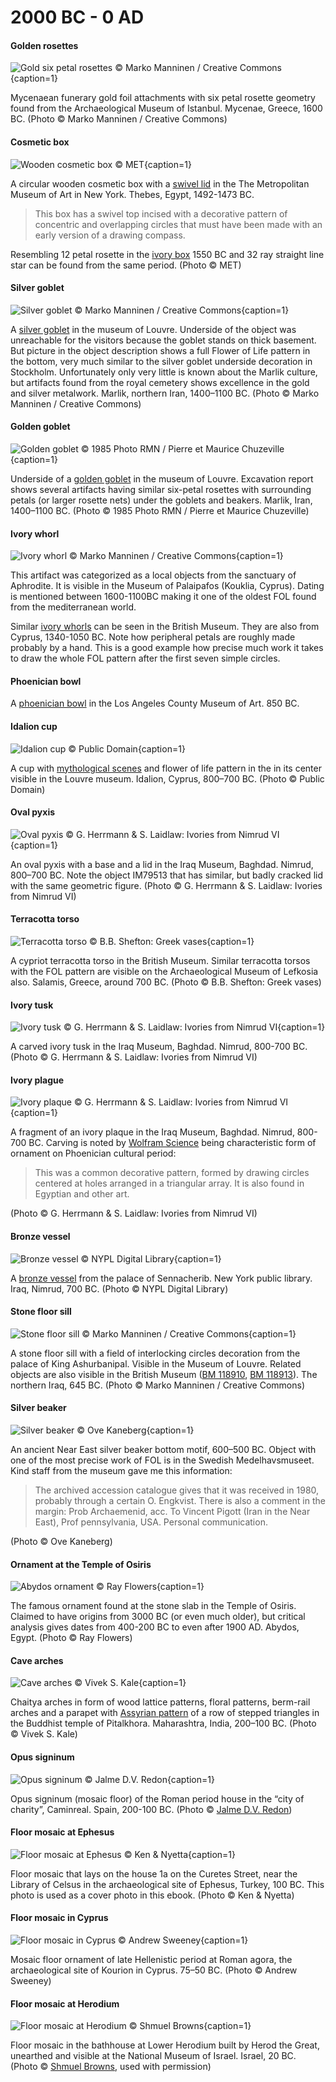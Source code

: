 # 2000 BC - 0 AD

<!-- nopb -->

#### Golden rosettes

![Gold six petal rosettes © Marko Manninen / Creative Commons](./media/gold-foils.jpg){caption=1}

Mycenaean funerary gold foil attachments with six petal rosette geometry found from the Archaeological Museum of Istanbul. Mycenae, Greece, 1600 BC. (Photo © Marko Manninen / Creative Commons)

<!-- endnopb -->
<!-- nopb -->

#### Cosmetic box

![Wooden cosmetic box © MET](./media/cosmetic-box.jpg){caption=1}

A circular wooden cosmetic box with a [swivel lid](http://www.metmuseum.org/collection/the-collection-online/search/548960?rpp=30&pg=1&ft=lid&when=2000-1000+B.C.&pos=6) in the The Metropolitan Museum of Art in New York. Thebes, Egypt, 1492-1473 BC. 

> This box has a swivel top incised with a decorative pattern of concentric and overlapping circles that must have been made with an early version of a drawing compass.

Resembling 12 petal rosette in the [ivory box](http://www.metmuseum.org/collection/the-collection-online/search/547031?rpp=20&pg=1&ft=boxes&pos=14) 1550 BC and 32 ray straight line star can be found from the same period. (Photo © MET)

<!-- endnopb -->
<!-- nopb -->

#### Silver goblet

![Silver goblet © Marko Manninen / Creative Commons](./media/silver-goblet.png){caption=1}

A [silver goblet](http://cartelen.louvre.fr/cartelen/visite?srv=car_not_frame&idNotice=22115&langue=fr) in the museum of Louvre. Underside of the object was unreachable for the visitors because the goblet stands on thick basement. But picture in the object description shows a full Flower of Life pattern in the bottom, very much similar to the silver goblet underside decoration in Stockholm. Unfortunately only very little is known about the Marlik culture, but artifacts found from the royal cemetery shows excellence in the gold and silver metalwork. Marlik, northern Iran, 1400–1100 BC. (Photo © Marko Manninen / Creative Commons)

<!-- endnopb -->
<!-- nopb -->

#### Golden goblet

![Golden goblet © 1985 Photo RMN / Pierre et Maurice Chuzeville](./media/golden-goblet.jpg){caption=1}

Underside of a [golden goblet](http://www.louvre.fr/en/oeuvre-notices/goblet-decorated-winged-two-headed-monsters-grasping-gazelles) in the museum of Louvre. Excavation report shows several artifacts having similar six-petal rosettes with surrounding petals (or larger rosette nets) under the goblets and beakers. Marlik, Iran, 1400–1100 BC. (Photo © 1985 Photo RMN / Pierre et Maurice Chuzeville)

<!-- endnopb -->
<!-- nopb -->

#### Ivory whorl

![Ivory whorl © Marko Manninen / Creative Commons](./media/cyprus-whorl.jpg){caption=1}

This artifact was categorized as a local objects from the sanctuary of Aphrodite. It is visible in the Museum of Palaipafos (Kouklia, Cyprus). Dating is mentioned between 1600-1100BC making it one of the oldest FOL found from the mediterranean world.

Similar [ivory whorls](http://www.britishmuseum.org/research/collection_online/collection_object_details/collection_image_gallery.aspx?assetId=94799&objectId=452251&partId=1) can be seen in the British Museum. They are also from Cyprus, 1340-1050 BC. Note how peripheral petals are roughly made probably by a hand. This is a good example how precise much work it takes to draw the whole FOL pattern after the first seven simple circles.

<!-- endnopb -->
<!-- nopb -->

#### Phoenician bowl

A [phoenician bowl](http://collections.lacma.org/node/226166) in the Los Angeles County Museum of Art. 850 BC.

<!-- endnopb -->
<!-- nopb -->

#### Idalion cup

![Idalion cup © Public Domain](./media/idalion-cup.png){caption=1}

A cup with [mythological scenes](https://commons.wikimedia.org/wiki/File:Cup_Idalion_Louvre_N3454.jpg) and flower of life pattern in the in its center visible in the Louvre museum. Idalion, Cyprus, 800–700 BC. (Photo © Public Domain)

<!-- endnopb -->
<!-- nopb -->

#### Oval pyxis

![Oval pyxis © G. Herrmann & S. Laidlaw: Ivories from Nimrud VI](./media/oval-pyxis.png){caption=1}

An oval pyxis with a base and a lid in the Iraq Museum, Baghdad. Nimrud, 800–700 BC. Note the object IM79513 that has similar, but badly cracked lid with the same geometric figure. (Photo © G. Herrmann & S. Laidlaw: Ivories from Nimrud VI)

<!-- endnopb -->
<!-- nopb -->

#### Terracotta torso

![Terracotta torso © B.B. Shefton: Greek vases](./media/terracotta-torso.png){caption=1}

A cypriot terracotta torso in the British Museum. Similar terracotta torsos with the FOL pattern are visible on the Archaeological Museum of Lefkosia also. Salamis, Greece, around 700 BC. (Photo © B.B. Shefton: Greek vases)

<!-- endnopb -->
<!-- nopb -->

#### Ivory tusk

![Ivory tusk © G. Herrmann & S. Laidlaw: Ivories from Nimrud VI](./media/ivory-tusk.png){caption=1}

A carved ivory tusk in the Iraq Museum, Baghdad. Nimrud, 800-700 BC. (Photo © G. Herrmann & S. Laidlaw: Ivories from Nimrud VI)

<!-- endnopb -->
<!-- nopb -->

#### Ivory plague

![Ivory plaque © G. Herrmann & S. Laidlaw: Ivories from Nimrud VI](./media/ivory-plaque.png){caption=1}

A fragment of an ivory plaque in the Iraq Museum, Baghdad. Nimrud, 800-700 BC. Carving is noted by [Wolfram Science](http://www.wolframscience.com/nksonline/page-0872d-text) being characteristic form of ornament on Phoenician cultural period:

> This was a common decorative pattern, formed by drawing circles centered at holes arranged in a triangular array. It is also found in Egyptian and other art.

(Photo © G. Herrmann & S. Laidlaw: Ivories from Nimrud VI)

<!-- endnopb -->
<!-- nopb -->

#### Bronze vessel

![Bronze vessel © NYPL Digital Library](./media/bronze-vessel.jpg){caption=1}

A [bronze vessel](http://digitalcollections.nypl.org/items/510d47dc-475f-a3d9-e040-e00a18064a99) from the palace of Sennacherib. New York public library. Iraq, Nimrud, 700 BC. (Photo © NYPL Digital Library)

<!-- endnopb -->
<!-- nopb -->

#### Stone floor sill

![Stone floor sill © Marko Manninen / Creative Commons](./media/door-sill.jpg){caption=1}

A stone floor sill with a field of interlocking circles decoration from the palace of King Ashurbanipal. Visible in the Museum of Louvre. Related objects are also visible in the British Museum ([BM 118910](http://www.britishmuseum.org/research/collection_online/collection_object_details.aspx?objectId=366983&partId=1&searchText=118910&page=1), [BM 118913](http://www.britishmuseum.org/research/collection_online/collection_object_details.aspx?objectId=369032&partId=1&searchText=118913&page=1)). The northern Iraq, 645 BC. (Photo © Marko Manninen / Creative Commons)

<!-- endnopb -->
<!-- nopb -->

#### Silver beaker

![Silver beaker © Ove Kaneberg](./media/silver-beaker.jpg){caption=1}

An ancient Near East silver beaker bottom motif, 600–500 BC. Object with one of the most precise work of FOL is in the Swedish Medelhavsmuseet. Kind staff from the museum gave me this information:

> The archived accession catalogue gives that it was received in 1980, probably through a certain O. Engkvist. There is also a comment in the margin: Prob Archaemenid, acc. To Vincent Pigott (Iran in the Near East), Prof pennsylvania, USA. Personal communication.

(Photo © Ove Kaneberg)

<!-- endnopb -->
<!-- nopb -->

#### Ornament at the Temple of Osiris

![Abydos ornament © Ray Flowers](./media/abydos-ornament.jpg){caption=1}

The famous ornament found at the stone slab in the Temple of Osiris. Claimed to have origins from 3000 BC (or even much older), but critical analysis gives dates from 400-200 BC to even after 1900 AD. Abydos, Egypt. (Photo © Ray Flowers)

<!-- endnopb -->
<!-- nopb -->

#### Cave arches

![Cave arches © Vivek S. Kale](./media/cave-arches.jpg){caption=1}

Chaitya arches in form of wood lattice patterns, floral patterns, berm-rail arches and a parapet with [Assyrian pattern](http://123telugulovers.blogspot.fi/2013/07/buddhist-temple-of-pitalkhora.html) of a row of stepped triangles in the Buddhist temple of Pitalkhora. Maharashtra, India, 200–100 BC. (Photo © Vivek S. Kale)

<!-- endnopb -->
<!-- nopb -->

#### Opus signinum

![Opus signinum © Jalme D.V. Redon](./media/opus-signinum.png){caption=1}

Opus signinum (mosaic floor) of the Roman period house in the “city of charity”, Caminreal. Spain, 200-100 BC. (Photo © [Jalme D.V. Redon](http://www.xiloca.com/data/Bases%20datos/Xiloca/245.pdf))

<!-- endnopb -->
<!-- nopb -->

#### Floor mosaic at Ephesus

![Floor mosaic at Ephesus © Ken & Nyetta](./media/mosaic-ephesus.jpg){caption=1}

Floor mosaic that lays on the house 1a on the Curetes Street, near the Library of Celsus in the archaeological site of Ephesus, Turkey, 100 BC. This photo is used as a cover photo in this ebook. (Photo © Ken & Nyetta)

<!-- endnopb -->
<!-- nopb -->

#### Floor mosaic in Cyprus

![Floor mosaic in Cyprus © Andrew Sweeney](./media/mosaic-cyprus.png){caption=1}

Mosaic floor ornament of late Hellenistic period at Roman agora, the archaeological site of Kourion in Cyprus. 75–50 BC. (Photo © Andrew Sweeney)

<!-- endnopb -->
<!-- nopb -->

#### Floor mosaic at Herodium

![Floor mosaic at Herodium © Shmuel Browns](./media/mosaic-herodium.jpg){caption=1}

Floor mosaic in the bathhouse at Lower Herodium built by Herod the Great, unearthed and visible at the National Museum of Israel. Israel, 20 BC. (Photo © [Shmuel Browns](http://israel-tourguide.info/2010/07/25/roman-bath-house-herodium/), used with permission)

<!-- endnopb -->
